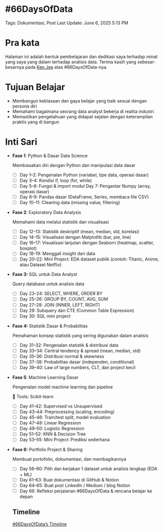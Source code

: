 # #66DaysOfData

Tags: Dokumentasi, Post
Last Update: June 6, 2025 5:13 PM

# Pra kata

Halaman ini adalah bentuk pembelajaran dan dedikasi saya terhadap minat yang saya yang dalam terhadap analisis data. Terima kasih yang sebesar-besarnya pada [Ken Jee](https://github.com/PlayingNumbers) atas #66DaysOfData-nya.

# Tujuan Belajar

- Membangun kebiasaan dan gaya belajar yang baik sesuai dengan persona diri
- Memahami bagaimana seorang data analyst bekerja di realita industri
- Memastikan pengetahuan yang didapat sejalan dengan keterampilan praktis yang di bangun

# Inti Sari

- **Fase 1**: Python & Dasar Data Science
    
    Membiasakan diri dengan Python dan manipulasi data dasar
    
    - [ ]  Day 1–2: Pengenalan Python (variabel, tipe data, operasi dasar)
    - [ ]  Day 3–4: Kondisi if, loop (for, while)
    - [ ]  Day 5–6: Fungsi & import modul
    Day 7: Pengantar Numpy (array, operasi dasar)
    - [ ]  Day 8–9: Pandas dasar (DataFrame, Series, membaca file CSV)
    - [ ]  Day 10–11: Cleaning data (missing value, filtering)
    
- **Fase 2**: Exploratory Data Analysis
    
    Memahami data melalui statistik dan visualisasi
    
    - [ ]  Day 12–13: Statistik deskriptif (mean, median, std, korelasi)
    - [ ]  Day 14–15: Visualisasi dengan Matplotlib (bar, pie, line)
    - [ ]  Day 16–17: Visualisasi lanjutan dengan Seaborn (heatmap, scatter, boxplot)
    - [ ]  Day 18–19: Menggali insight dari data
    - [ ]  Day 20–22: Mini Project: EDA dataset publik (contoh: Titanic, Anime, atau Dataset Netflix)
    
- **Fase 3:** SQL untuk Data Analyst
    
    Query database untuk analisis data
    
    - [ ]  Day 23–24: SELECT, WHERE, ORDER BY
    - [ ]  Day 25–26: GROUP BY, COUNT, AVG, SUM
    - [ ]  Day 27–28: JOIN (INNER, LEFT, RIGHT)
    - [ ]  Day 29: Subquery dan CTE (Common Table Expression)
    - [ ]  Day 30: SQL mini project
    
- **Fase 4:** Statistik Dasar & Probabilitas
    
    Pemahaman konsep statistik yang sering digunakan dalam analisis
    
    - [ ]  Day 31–32: Pengenalan statistik & distribusi data
    - [ ]  Day 33–34: Central tendency & spread (mean, median, std)
    - [ ]  Day 35–36: Distribusi normal & skewness
    - [ ]  Day 37–38: Probabilitas dasar (independen, conditional)
    - [ ]  Day 39–40: Law of large numbers, CLT, dan project kecil
    
- **Fase 5**: Machine Learning Dasar
    
    Pengenalan model machine learning dan pipeline
    
    📘 Tools: Scikit-learn
    
    - [ ]  Day 41–42: Supervised vs Unsupervised
    - [ ]  Day 43–44: Preprocessing (scaling, encoding)
    - [ ]  Day 45–46: Train/test split, model evaluation
    - [ ]  Day 47–48: Linear Regression
    - [ ]  Day 49–50: Logistic Regression
    - [ ]  Day 51–52: KNN & Decision Tree
    - [ ]  Day 53–55: Mini Project: Prediksi sederhana
- **Fase 6:** Portfolio Project & Sharing
    
    Membuat portofolio, dokumentasi, dan membagikannya
    
    - [ ]  Day 56–60: Pilih dan kerjakan 1 dataset untuk analisis lengkap (EDA + ML)
    - [ ]  Day 61–63: Buat dokumentasi di GitHub & Notion
    - [ ]  Day 64–65: Buat post LinkedIn / Medium / blog Notion
    - [ ]  Day 66: Refleksi perjalanan #66DaysOfData & rencana belajar ke depan
    
    ## Timeline
    
    [#66DaysOfData’s Timeline](#66DaysOfData%2020ac813f9c54802fb7d8da4016d51541/#66DaysOfData%E2%80%99s%20Timeline%2020ac813f9c548093bf28c652d6ced9a5.csv)
